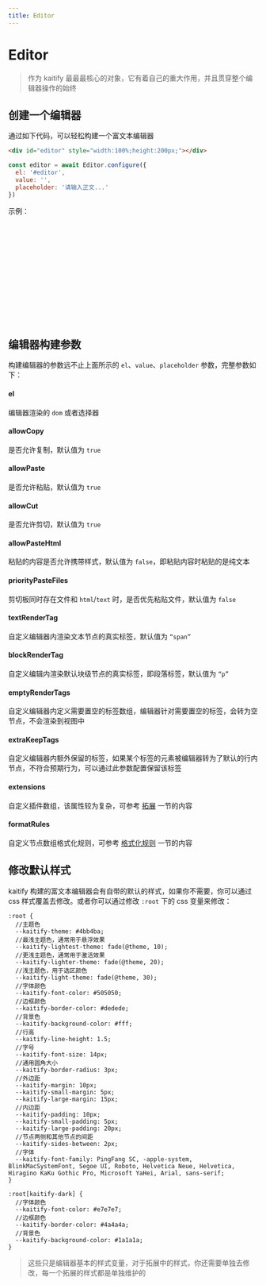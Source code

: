 ```yaml
---
title: Editor
---
```


# Editor

> 作为 kaitify 最最最核心的对象，它有着自己的重大作用，并且贯穿整个编辑器操作的始终

## 创建一个编辑器

通过如下代码，可以轻松构建一个富文本编辑器

```html
<div id="editor" style="width:100%;height:200px;"></div>
```

```js
const editor = await Editor.configure({
  el: '#editor',
  value: '',
  placeholder: '请输入正文...'
})
```

示例：

<div id="ed" style="width:100%;height:200px;"></div>

<script setup>
  import { onMounted } from "vue"
  import { Editor } from "../../lib/kaitify-core.es.js"
  
  onMounted(async ()=>{
    const editor = await Editor.configure({
      el: '#ed',
      value: '',
      placeholder:'请输入正文...'
    })
  })
</script>

## 编辑器构建参数

构建编辑器的参数远不止上面所示的 `el`、`value`、`placeholder` 参数，完整参数如下：

#### el <Badge type="danger" text="HTMLElement | string" />

编辑器渲染的 `dom` 或者选择器

#### allowCopy <Badge type="danger" text="boolean" />

是否允许复制，默认值为 `true`

#### allowPaste <Badge type="danger" text="boolean" />

是否允许粘贴，默认值为 `true`

#### allowCut <Badge type="danger" text="boolean" />

是否允许剪切，默认值为 `true`

#### allowPasteHtml <Badge type="danger" text="boolean" />

粘贴的内容是否允许携带样式，默认值为 `false`，即粘贴内容时粘贴的是纯文本

#### priorityPasteFiles <Badge type="danger" text="boolean" />

剪切板同时存在文件和 `html`/`text` 时，是否优先粘贴文件，默认值为 `false`

#### textRenderTag <Badge type="danger" text="string" />

自定义编辑器内渲染文本节点的真实标签，默认值为 `“span”`

#### blockRenderTag <Badge type="danger" text="string" />

自定义编辑内渲染默认块级节点的真实标签，即段落标签，默认值为 `“p”`

#### emptyRenderTags <Badge type="danger" text="string[]" />

自定义编辑器内定义需要置空的标签数组，编辑器针对需要置空的标签，会转为空节点，不会渲染到视图中

#### extraKeepTags <Badge type="danger" text="string[]" />

自定义编辑器内额外保留的标签，如果某个标签的元素被编辑器转为了默认的行内节点，不符合预期行为，可以通过此参数配置保留该标签

#### extensions <Badge type="danger" text="Extension[]" />

自定义插件数组，该属性较为复杂，可参考 [拓展](/extensions) 一节的内容

#### formatRules <Badge type="danger" text="RuleFunctionType[]" />

自定义节点数组格式化规则，可参考 [格式化规则](/guide/format-rules) 一节的内容

## 修改默认样式

kaitify 构建的富文本编辑器会有自带的默认的样式，如果你不需要，你可以通过 css 样式覆盖去修改。或者你可以通过修改 `:root` 下的 css 变量来修改：

```less
:root {
  //主题色
  --kaitify-theme: #4bb4ba;
  //最浅主题色，通常用于悬浮效果
  --kaitify-lightest-theme: fade(@theme, 10);
  //更浅主题色，通常用于激活效果
  --kaitify-lighter-theme: fade(@theme, 20);
  //浅主题色，用于选区颜色
  --kaitify-light-theme: fade(@theme, 30);
  //字体颜色
  --kaitify-font-color: #505050;
  //边框颜色
  --kaitify-border-color: #dedede;
  //背景色
  --kaitify-background-color: #fff;
  //行高
  --kaitify-line-height: 1.5;
  //字号
  --kaitify-font-size: 14px;
  //通用圆角大小
  --kaitify-border-radius: 3px;
  //外边距
  --kaitify-margin: 10px;
  --kaitify-small-margin: 5px;
  --kaitify-large-margin: 15px;
  //内边距
  --kaitify-padding: 10px;
  --kaitify-small-padding: 5px;
  --kaitify-large-padding: 20px;
  //节点两侧和其他节点的间距
  --kaitify-sides-between: 2px;
  //字体
  --kaitify-font-family: PingFang SC, -apple-system, BlinkMacSystemFont, Segoe UI, Roboto, Helvetica Neue, Helvetica, Hiragino KaKu Gothic Pro, Microsoft YaHei, Arial, sans-serif;
}

:root[kaitify-dark] {
  //字体颜色
  --kaitify-font-color: #e7e7e7;
  //边框颜色
  --kaitify-border-color: #4a4a4a;
  //背景色
  --kaitify-background-color: #1a1a1a;
}
```

> 这些只是编辑器基本的样式变量，对于拓展中的样式，你还需要单独去修改，每一个拓展的样式都是单独维护的
